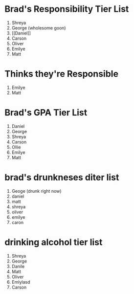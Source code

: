 # Brad's Responsibility Tier List

1. Shreya
2. George (wholesome goon)
3. [[Daniel]]
4. Carson
5. Oliver
6. Emilye
7. Matt

# Thinks they're Responsible

1. Emilye
2. Matt

# Brad's GPA Tier List

1. Daniel
2. George 
3. Shreya
4. Carson
5. Ollie
6. Emilye
7. Matt

# brad's drunkneses diter list

1. Geoge (drunk right now)
2. daniel
3. matt
4. shreya
5. oliver
6. emilye
7. caron

# drinking alcohol tier list

1. Shreya
2. George
3. Danile
4. Matt
5. Oliver
6. Emlylasd
7. Carson